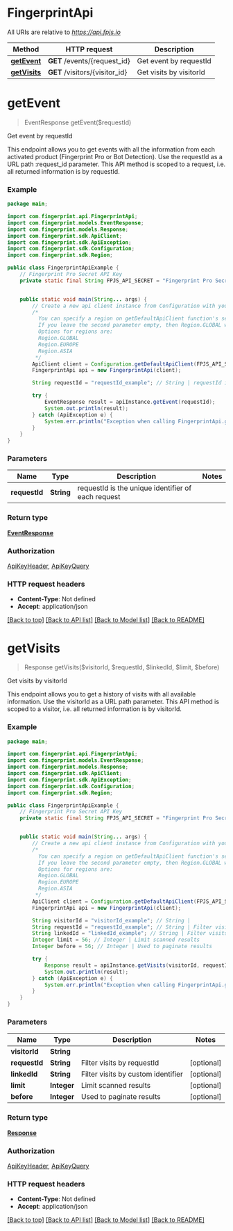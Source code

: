 # FingerprintApi

All URIs are relative to *https://api.fpjs.io*

Method | HTTP request | Description
------------- | ------------- | -------------
[**getEvent**](FingerprintApi.md#getEvent) | **GET** /events/{request_id} | Get event by requestId
[**getVisits**](FingerprintApi.md#getVisits) | **GET** /visitors/{visitor_id} | Get visits by visitorId

# **getEvent**
> EventResponse getEvent($requestId)

Get event by requestId

This endpoint allows you to get events with all the information from each activated product (Fingerprint Pro or Bot Detection). Use the requestId as a URL path :request_id parameter. This API method is scoped to a request, i.e. all returned information is by requestId.

### Example
```java
package main;

import com.fingerprint.api.FingerprintApi;
import com.fingerprint.models.EventResponse;
import com.fingerprint.models.Response;
import com.fingerprint.sdk.ApiClient;
import com.fingerprint.sdk.ApiException;
import com.fingerprint.sdk.Configuration;
import com.fingerprint.sdk.Region;

public class FingerprintApiExample {
    // Fingerprint Pro Secret API Key
    private static final String FPJS_API_SECRET = "Fingerprint Pro Secret API Key";


    public static void main(String... args) {
        // Create a new api client instance from Configuration with your Fingerprint Pro Server API Key and your Fingerprint Pro Server API Region.
        /*
          You can specify a region on getDefaultApiClient function's second parameter
          If you leave the second parameter empty, then Region.GLOBAL will be used as a default region
          Options for regions are:
          Region.GLOBAL
          Region.EUROPE
          Region.ASIA
         */
        ApiClient client = Configuration.getDefaultApiClient(FPJS_API_SECRET, Region.EUROPE);
        FingerprintApi api = new FingerprintApi(client);

        String requestId = "requestId_example"; // String | requestId is the unique identifier of each request

        try {
            EventResponse result = apiInstance.getEvent(requestId);
            System.out.println(result);
        } catch (ApiException e) {
            System.err.println("Exception when calling FingerprintApi.getEvent:" + e.getMessage());
        }
    }
}
```

### Parameters

Name | Type | Description  | Notes
------------- | ------------- | ------------- | -------------
 **requestId** | **String**| requestId is the unique identifier of each request |

### Return type

[**EventResponse**](../Model/EventResponse.md)

### Authorization

[ApiKeyHeader](../../README.md#ApiKeyHeader), [ApiKeyQuery](../../README.md#ApiKeyQuery)

### HTTP request headers

- **Content-Type**: Not defined
- **Accept**: application/json

[[Back to top]](#) [[Back to API list]](../../README.md#documentation-for-api-endpoints) [[Back to Model list]](../../README.md#documentation-for-models) [[Back to README]](../../README.md)

# **getVisits**
> Response getVisits($visitorId, $requestId, $linkedId, $limit, $before)

Get visits by visitorId

This endpoint allows you to get a history of visits with all available information. Use the visitorId as a URL path parameter. This API method is scoped to a visitor, i.e. all returned information is by visitorId.

### Example
```java
package main;

import com.fingerprint.api.FingerprintApi;
import com.fingerprint.models.EventResponse;
import com.fingerprint.models.Response;
import com.fingerprint.sdk.ApiClient;
import com.fingerprint.sdk.ApiException;
import com.fingerprint.sdk.Configuration;
import com.fingerprint.sdk.Region;

public class FingerprintApiExample {
    // Fingerprint Pro Secret API Key
    private static final String FPJS_API_SECRET = "Fingerprint Pro Secret API Key";


    public static void main(String... args) {
        // Create a new api client instance from Configuration with your Fingerprint Pro Server API Key and your Fingerprint Pro Server API Region.
        /*
          You can specify a region on getDefaultApiClient function's second parameter
          If you leave the second parameter empty, then Region.GLOBAL will be used as a default region
          Options for regions are:
          Region.GLOBAL
          Region.EUROPE
          Region.ASIA
         */
        ApiClient client = Configuration.getDefaultApiClient(FPJS_API_SECRET, Region.EUROPE);
        FingerprintApi api = new FingerprintApi(client);

        String visitorId = "visitorId_example"; // String | 
        String requestId = "requestId_example"; // String | Filter visits by requestId
        String linkedId = "linkedId_example"; // String | Filter visits by custom identifier
        Integer limit = 56; // Integer | Limit scanned results
        Integer before = 56; // Integer | Used to paginate results

        try {
            Response result = apiInstance.getVisits(visitorId, requestId, linkedId, limit, before);
            System.out.println(result);
        } catch (ApiException e) {
            System.err.println("Exception when calling FingerprintApi.getVisits:" + e.getMessage());
        }
    }
}
```

### Parameters

Name | Type | Description  | Notes
------------- | ------------- | ------------- | -------------
 **visitorId** | **String**|  |
 **requestId** | **String**| Filter visits by requestId | [optional]
 **linkedId** | **String**| Filter visits by custom identifier | [optional]
 **limit** | **Integer**| Limit scanned results | [optional]
 **before** | **Integer**| Used to paginate results | [optional]

### Return type

[**Response**](../Model/Response.md)

### Authorization

[ApiKeyHeader](../../README.md#ApiKeyHeader), [ApiKeyQuery](../../README.md#ApiKeyQuery)

### HTTP request headers

- **Content-Type**: Not defined
- **Accept**: application/json

[[Back to top]](#) [[Back to API list]](../../README.md#documentation-for-api-endpoints) [[Back to Model list]](../../README.md#documentation-for-models) [[Back to README]](../../README.md)

